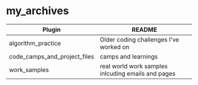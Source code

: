 # my_archives

| Plugin | README |
| ------ | ------ |
| algorithm_practice | Older coding challenges I've worked on  |
| code_camps_and_project_files | camps and learnings |
| work_samples | real world work samples inlcuding emails and pages |
